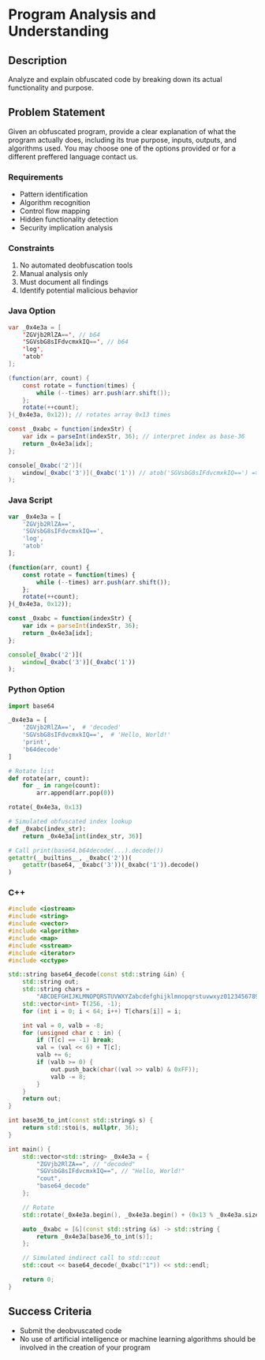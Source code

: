 # Program Analysis and Understanding

## Description
Analyze and explain obfuscated code by breaking down its actual functionality and purpose.

## Problem Statement
Given an obfuscated program, provide a clear explanation of what the program actually does, including its true purpose, inputs, outputs, and algorithms used. You may choose one of the options provided or for a different preffered language contact us.

### Requirements
- Pattern identification
- Algorithm recognition
- Control flow mapping
- Hidden functionality detection
- Security implication analysis

### Constraints
1. No automated deobfuscation tools
2. Manual analysis only
3. Must document all findings
4. Identify potential malicious behavior

### Java Option
```Java
var _0x4e3a = [
    'ZGVjb2RlZA==', // b64
    'SGVsbG8sIFdvcmxkIQ==', // b64
    'log',
    'atob'
];

(function(arr, count) {
    const rotate = function(times) {
        while (--times) arr.push(arr.shift());
    };
    rotate(++count);
}(_0x4e3a, 0x12)); // rotates array 0x13 times

const _0xabc = function(indexStr) {
    var idx = parseInt(indexStr, 36); // interpret index as base-36
    return _0x4e3a[idx];
};

console[_0xabc('2')](
    window[_0xabc('3')](_0xabc('1')) // atob('SGVsbG8sIFdvcmxkIQ==') => Hello, World!
);
```
### Java Script
```js
var _0x4e3a = [
    'ZGVjb2RlZA==',
    'SGVsbG8sIFdvcmxkIQ==',
    'log',
    'atob'
];

(function(arr, count) {
    const rotate = function(times) {
        while (--times) arr.push(arr.shift());
    };
    rotate(++count);
}(_0x4e3a, 0x12));

const _0xabc = function(indexStr) {
    var idx = parseInt(indexStr, 36);
    return _0x4e3a[idx];
};

console[_0xabc('2')](
    window[_0xabc('3')](_0xabc('1'))
);
```
### Python Option
```py
import base64

_0x4e3a = [
    'ZGVjb2RlZA==',  # 'decoded'
    'SGVsbG8sIFdvcmxkIQ==',  # 'Hello, World!'
    'print',
    'b64decode'
]

# Rotate list
def rotate(arr, count):
    for _ in range(count):
        arr.append(arr.pop(0))

rotate(_0x4e3a, 0x13)

# Simulated obfuscated index lookup
def _0xabc(index_str):
    return _0x4e3a[int(index_str, 36)]

# Call print(base64.b64decode(...).decode())
getattr(__builtins__, _0xabc('2'))(
    getattr(base64, _0xabc('3'))(_0xabc('1')).decode()
)
```
### C++
```cpp
#include <iostream>
#include <string>
#include <vector>
#include <algorithm>
#include <map>
#include <sstream>
#include <iterator>
#include <cctype>

std::string base64_decode(const std::string &in) {
    std::string out;
    std::string chars =
        "ABCDEFGHIJKLMNOPQRSTUVWXYZabcdefghijklmnopqrstuvwxyz0123456789+/";
    std::vector<int> T(256, -1);
    for (int i = 0; i < 64; i++) T[chars[i]] = i;

    int val = 0, valb = -8;
    for (unsigned char c : in) {
        if (T[c] == -1) break;
        val = (val << 6) + T[c];
        valb += 6;
        if (valb >= 0) {
            out.push_back(char((val >> valb) & 0xFF));
            valb -= 8;
        }
    }
    return out;
}

int base36_to_int(const std::string& s) {
    return std::stoi(s, nullptr, 36);
}

int main() {
    std::vector<std::string> _0x4e3a = {
        "ZGVjb2RlZA==", // "decoded"
        "SGVsbG8sIFdvcmxkIQ==", // "Hello, World!"
        "cout",
        "base64_decode"
    };

    // Rotate
    std::rotate(_0x4e3a.begin(), _0x4e3a.begin() + (0x13 % _0x4e3a.size()), _0x4e3a.end());

    auto _0xabc = [&](const std::string &s) -> std::string {
        return _0x4e3a[base36_to_int(s)];
    };

    // Simulated indirect call to std::cout
    std::cout << base64_decode(_0xabc("1")) << std::endl;

    return 0;
}
```


## Success Criteria

- Submit the deobvuscated code
- No use of artificial intelligence or machine learning algorithms should be involved in the creation of your program

